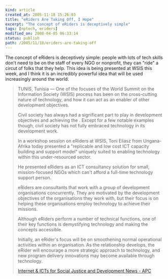 ```yaml
---
kind: article
created_at: 2005-11-18 15:26:03
title: "eRiders Are Taking Off, I Hope"
excerpt: "The concept of eRiders is deceptively simple"
tags: [nptech, eriders]
modified_on: 2008-04-05 06:33:14
status: publish 
path: /2005/11/18/eriders-are-taking-off
---
```



The concept of eRiders is deceptively simple: people with lots of tech skills don't need to be on the staff of every NGO or nonprofit, they can "ride" a circut of folks that they help. This idea is being presented at WSIS this week, and I think it is an incredibly powerful idea that will be used increasingly around the world. 


<blockquote class="large">
TUNIS, Tunisia &mdash; One of the focuses of the World Summit on the Information Society (WSIS) process has been on the cross-cutting nature of technology, and how it can act as an enabler of other development objectives. 



Civil society has always had a significant part to play in development objectives and achieving the . Except for a few notable examples though, civil society has not fully embraced technology in its development work. 



In a workshop session on eRiders at WSIS, Toni Eliasz from Ungana-Afrika today presented a "replicable and low cost ICT capacity building and support model" uniquely suited to enabling technology within this under-resourced sector.



He presented eRiders as an ICT consultancy solution for small, mission-focused NGOs which can't afford a full-time technology support person.
 


eRiders are consultants that work with a group of development organisations concurrently. They are motivated by the development objectives of the organisations they work with, but their focus is on helping these organisations employ technology to achieve their missions.
 


Although eRiders perform a number of technical functions, one of their key functions is demystifying technology and making the concepts accessible.


Initially, an eRider\'s focus will be on smoothening normal operational activities within an organisation. As the relationship develops, the eRider will encourage a more strategic approach to technology, and new program delivery innovations may become available through technology.


<a href="http://www.apc.org/english/news/index.shtml?x=2492764">Internet & ICTs for Social Justice and Development News - APC</a>
</blockquote>
